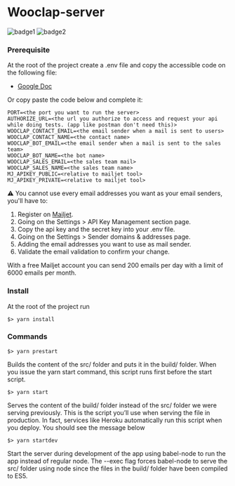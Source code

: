 # Wooclap-server
![badge1](https://img.shields.io/badge/license-MIT-brightgreen.svg )  ![badge2](https://img.shields.io/badge/language-NodeJS-yellow)

### Prerequisite
At the root of the project create a .env file and copy the accessible code on the following file:

* [Google Doc](https://docs.google.com/document/d/1a2kmwagv1bPuxloXzOAb0p535OUYqnEdXI_Wsde7rqU/edit)

Or copy paste the code below and complete it:

```
PORT=<the port you want to run the server>
AUTHORIZE_URL=<the url you authorize to access and request your api while doing tests. (app like postman don't need this)>
WOOCLAP_CONTACT_EMAIL=<the email sender when a mail is sent to users>
WOOCLAP_CONTACT_NAME=<the contact name>
WOOCLAP_BOT_EMAIL=<the email sender when a mail is sent to the sales team>
WOOCLAP_BOT_NAME=<the bot name>
WOOCLAP_SALES_EMAIL=<the sales team mail>
WOOCLAP_SALES_NAME=<the sales team name>
MJ_APIKEY_PUBLIC=<relative to mailjet tool>
MJ_APIKEY_PRIVATE=<relative to mailjet tool>
```

⚠️ You cannot use every email addresses you want as your email senders, you'll have to:
1. Register on [Mailjet](https://app.mailjet.com/dashboard).
2. Going on the Settings > API Key Management section page.
3. Copy the api key and the secret key into your .env file.
4. Going on the Settings > Sender domains & addresses page.
5. Adding the email addresses you want to use as mail sender.
6. Validate the email validation to confirm your change.

With a free Mailjet account you can send 200 emails per day with a limit of 6000 emails per month.

### Install
At the root of the project run
```
$> yarn install
```

### Commands
```
$> yarn prestart
```
Builds the content of the src/ folder and puts it in the build/ folder. When you issue the yarn start command, this script runs first before the start script.

```
$> yarn start
```
Serves the content of the build/ folder instead of the src/ folder we were serving previously. This is the script you’ll use when serving the file in production. In fact, services like Heroku automatically run this script when you deploy.
You should see the message below

```
$> yarn startdev
```
Start the server during development of the app using babel-node to run the app instead of regular node.
The --exec flag forces babel-node to serve the src/ folder using node since the files in the build/ folder have been compiled to ES5.
